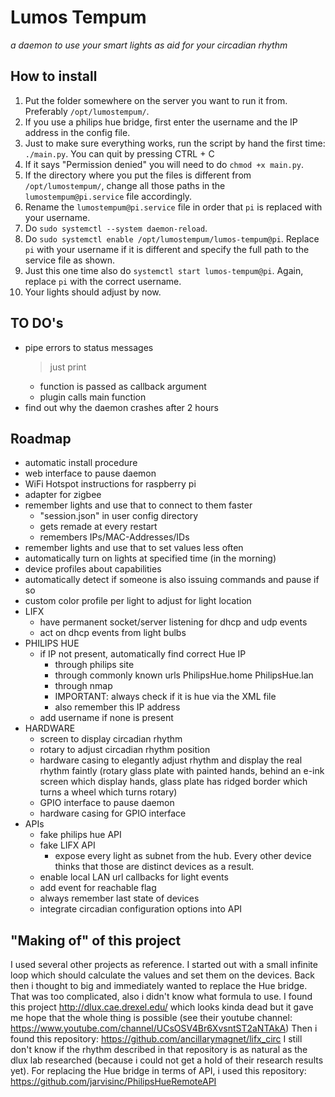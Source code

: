 # Lumos Tempum
_a daemon to use your smart lights as aid for your circadian rhythm_

## How to install
1. Put the folder somewhere on the server you want to run it from. Preferably `/opt/lumostempum/`.
2. If you use a philips hue bridge, first enter the username and the IP address in the config file.
3. Just to make sure everything works, run the script by hand the first time: `./main.py`. You can quit by pressing CTRL + C
4. If it says "Permission denied" you will need to do `chmod +x main.py`.
5. If the directory where you put the files is different from `/opt/lumostempum/`, change all those paths in the `lumostempum@pi.service` file accordingly.
6. Rename the `lumostempum@pi.service` file in order that `pi` is replaced with your username.
7. Do `sudo systemctl --system daemon-reload`.
8. Do `sudo systemctl enable /opt/lumostempum/lumos-tempum@pi`. Replace `pi` with your username if it is different and specify the full path to the service file as shown.
9. Just this one time also do `systemctl start lumos-tempum@pi`. Again, replace `pi` with the correct username.
10. Your lights should adjust by now.

## TO DO's
* pipe errors to status messages
    > just print
    * function is passed as callback argument
    * plugin calls main function
* find out why the daemon crashes after 2 hours

## Roadmap
* automatic install procedure
* web interface to pause daemon
* WiFi Hotspot instructions for raspberry pi
* adapter for zigbee
* remember lights and use that to connect to them faster
    * "session.json" in user config directory
    * gets remade at every restart
    * remembers IPs/MAC-Addresses/IDs
* remember lights and use that to set values less often
* automatically turn on lights at specified time (in the morning)
* device profiles about capabilities
* automatically detect if someone is also issuing commands and pause if so
* custom color profile per light to adjust for light location
* LIFX
    * have permanent socket/server listening for dhcp and udp events
    * act on dhcp events from light bulbs
* PHILIPS HUE
    * if IP not present, automatically find correct Hue IP
        * through philips site
        * through commonly known urls
            PhilipsHue.home
            PhilipsHue.lan
        * through nmap
        * IMPORTANT: always check if it is hue via the XML file
        * also remember this IP address
    * add username if none is present
* HARDWARE
    * screen to display circadian rhythm
    * rotary to adjust circadian rhythm position
    * hardware casing to elegantly adjust rhythm and display the real rhythm faintly (rotary glass plate with painted hands, behind an e-ink screen which display hands, glass plate has ridged border which turns a wheel which turns rotary)
    * GPIO interface to pause daemon
    * hardware casing for GPIO interface
* APIs
    * fake philips hue API
    * fake LIFX API
        * expose every light as subnet from the hub. Every other device thinks that those are distinct devices as a result.
    * enable local LAN url callbacks for light events
    * add event for reachable flag
    * always remember last state of devices
    * integrate circadian configuration options into API

## "Making of" of this project
I used several other projects as reference.
I started out with a small infinite loop which should calculate the values and set them on the devices.
Back then i thought to big and immediately wanted to replace the Hue bridge. That was too complicated, also i didn't know what formula to use.
I found this project http://dlux.cae.drexel.edu/ which looks kinda dead but it gave me hope that the whole thing is possible (see their youtube channel: https://www.youtube.com/channel/UCsOSV4Br6XvsntST2aNTAkA)
Then i found this repository: https://github.com/ancillarymagnet/lifx_circ
I still don't know if the rhythm described in that repository is as natural as the dlux lab researched (because i could not get a hold of their research results yet).
For replacing the Hue bridge in terms of API, i used this repository: https://github.com/jarvisinc/PhilipsHueRemoteAPI
